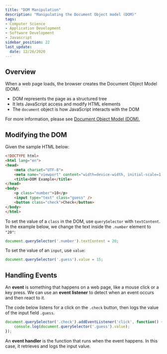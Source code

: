 ```yaml
---
title: "DOM Manipulation"
description: "Manipulating the Document Object model (DOM)"
tags: 
- Computer Science
- Application Development
- Software Development
- Javascript
sidebar_position: 22
last_update:
  date: 12/26/2020
---
```


## Overview 

When a web page loads, the browser creates the Document Object Model (DOM).  

- DOM represents the page as a structured tree  
- It lets JavaScript access and modify HTML elements  
- The `document` object is how JavaScript interacts with the DOM  

For more information, please see [Document Object Model (DOM).](/docs/021-Software-Engineering/010-Javascript/021-DOM.md)

## Modifying the DOM  

Given the sample HTML below:  

```html
<!DOCTYPE html>
<html lang="en">
<head>
    <meta charset="UTF-8">
    <meta name="viewport" content="width=device-width, initial-scale=1.0">
    <title>DOM Example</title>
</head>
<body>
    <p class="number">10</p>
    <input type="text" class="guess" />
    <button class="check">Check</button>
</body>
</html>
```  

To set the value of a `class` in the DOM, use `querySelector` with `textContent`. In the example below, we change the text inside the `.number` element to `"20"`:  

```js
document.querySelector('.number').textContent = 20;
```  

To set the value of an `input`, use `value`:  

```js
document.querySelector('.guess').value = 15;
```  


## Handling Events 

An **event** is something that happens on a web page, like a mouse click or a key press. We can use an **event listener** to detect when an event occurs and then react to it.  

The code below listens for a click on the `.check` button, then logs the value of the input field `.guess`.  

```js
document.querySelector('.check').addEventListener('click', function() {
    console.log(document.querySelector('.guess').value);
});
```  

An **event handler** is the function that runs when the event happens. In this case, it retrieves and logs the input value.  

